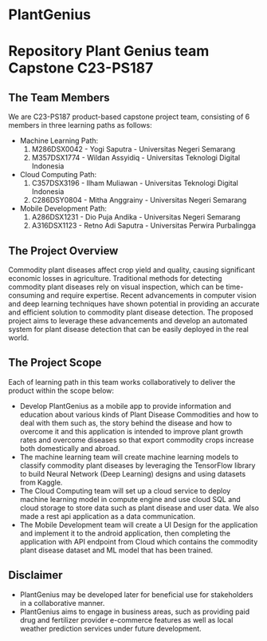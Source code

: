 # PlantGenius
# Repository Plant Genius team Capstone C23-PS187

## The Team Members  
We are C23-PS187 product-based capstone project team, consisting of 6 members in three learning paths as follows:  
* Machine Learning Path:
  1. M286DSX0042 - Yogi Saputra - Universitas Negeri Semarang
  2. M357DSX1774 - Wildan Assyidiq - Universitas Teknologi Digital Indonesia
* Cloud Computing Path:  
  1. C357DSX3196 - Ilham Muliawan - Universitas Teknologi Digital Indonesia
  2. C286DSY0804 - Mitha Anggrainy - Universitas Negeri Semarang
* Mobile Development Path:  
  1. A286DSX1231 - Dio Puja Andika - Universitas Negeri Semarang
  2. A316DSX1123 - Retno Adi Saputra - Universitas Perwira Purbalingga

## The Project Overview  
Commodity plant diseases affect crop yield and quality, causing significant economic losses in agriculture. Traditional methods for detecting commodity plant diseases rely on visual inspection, which can be time-consuming and require expertise. Recent advancements in computer vision and deep learning techniques have shown potential in providing an accurate and efficient solution to commodity plant disease detection. The proposed project aims to leverage these advancements and develop an automated system for plant disease detection that can be easily deployed in the real world.

## The Project Scope  
Each of learning path in this team works collaboratively to deliver the product within the scope below:  
* Develop PlantGenius as a mobile app to provide information and education about various kinds of Plant Disease Commodities and how to deal with them such as, the story behind the disease and how to overcome it and this application is intended to improve plant growth rates and overcome diseases so that export commodity crops increase both domestically and abroad.  
* The machine learning team will create machine learning models to classify commodity plant diseases by leveraging the TensorFlow library to build Neural Network (Deep Learning) designs and using datasets from Kaggle.
* The Cloud Computing team will set up a cloud service to deploy machine learning model in compute engine and use cloud SQL and cloud storage to store data such as plant disease and user data.  We also made a rest api application as a data communication.
* The Mobile Development team will create a UI Design for the application and implement it to the android application, then completing the application with API endpoint from Cloud which contains the commodity plant disease dataset and ML model that has been trained.  

## Disclaimer
* PlantGenius may be developed later for beneficial use for stakeholders in a collaborative manner.
* PlantGenius aims to engage in business areas, such as providing paid drug and fertilizer provider e-commerce features as well as local weather prediction services under future development.

